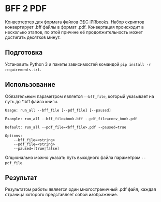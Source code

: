 # BFF 2 PDF

Конвертертер для формата файлов [ЭБС IPRbooks](https://www.iprbookshop.ru/). Набор скриптов конвертирует .bff файлы в формат .pdf. Конвертация происходит в несколько этапов, по этой причине её продолжительность может достигать десятков минут.

## Подготовка

Установить Python 3 и пакеты зависимостей командой `pip install -r requirements.txt`.

## Использование

Обязательным параметром является `--bff_file`, который указывает на путь до *.bff файла книги.

```
Usage: run_all --bff_file [--pdf_file] [--paused]

Example: run_all --bff_file=book.bff --pdf_file=conv_book.pdf

Default: run_all --pdf_file=<bff_file>.pdf --paused=true

Options:
    --bff_file=<string>
    --pdf_file=<string>
    --paused=[true|false]
```

Опционально можно указать путь выходного файла параметром `--pdf_file`.

## Результат

Результатом работы является один многостраничный .pdf файл, каждая страница которого представляет собой изображение.
